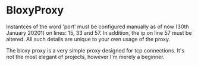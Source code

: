 # BloxyProxy
Instantces of the word 'port' must be configured manually as of now (30th January 20201) on lines: 15, 33 and 57. In addition, the ip on line 57 must be altered. All such details are unique to your own usage of the proxy. 

The bloxy proxy is a very simple proxy designed for tcp connections. It's not the most elegant of projects, however I'm merely a beginner.
